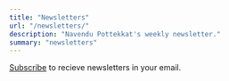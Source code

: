 ```yaml
---
title: "Newsletters"
url: "/newsletters/"
description: "Navendu Pottekkat's weekly newsletter."
summary: "newsletters"
---
```


[Subscribe](/subscribe/) to recieve newsletters in your email.
